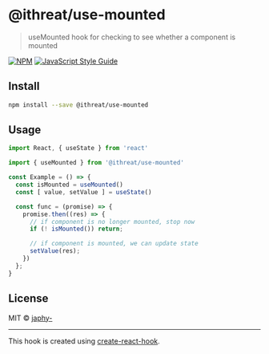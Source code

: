 # @ithreat/use-mounted

> useMounted hook for checking to see whether a component is mounted

[![NPM](https://img.shields.io/npm/v/@ithreat/use-mounted.svg)](https://www.npmjs.com/package/@ithreat/use-mounted) [![JavaScript Style Guide](https://img.shields.io/badge/code_style-standard-brightgreen.svg)](https://standardjs.com)

## Install

```bash
npm install --save @ithreat/use-mounted
```

## Usage

```jsx
import React, { useState } from 'react'

import { useMounted } from '@ithreat/use-mounted'

const Example = () => {
  const isMounted = useMounted()
  const [ value, setValue ] = useState()

  const func = (promise) => {
    promise.then((res) => {
      // if component is no longer mounted, stop now
      if (! isMounted()) return;

      // if component is mounted, we can update state
      setValue(res);
    })
  };
}
```

## License

MIT © [japhy-](https://github.com/japhy-)

---

This hook is created using [create-react-hook](https://github.com/hermanya/create-react-hook).
